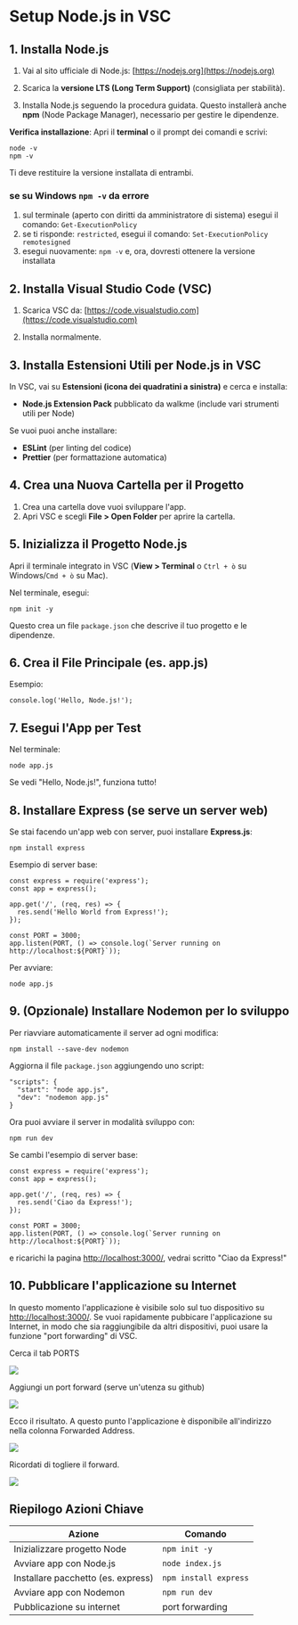 # Setup Node.js in VSC

##  1. **Installa Node.js**

1. Vai al sito ufficiale di Node.js: [https://nodejs.org](https://nodejs.org)

2. Scarica la **versione LTS (Long Term Support)** (consigliata per stabilità).

3. Installa Node.js seguendo la procedura guidata. Questo installerà anche **npm** (Node Package Manager), necessario per gestire le dipendenze.

**Verifica installazione**:
Apri il **terminal** o il prompt dei comandi e scrivi:

```
node -v
npm -v
```
Ti deve restituire la versione installata di entrambi.

### se su Windows `npm -v` da errore

1. sul terminale (aperto con diritti da amministratore di sistema) esegui il comando: `Get-ExecutionPolicy`
2. se ti risponde: `restricted`, esegui il comando: `Set-ExecutionPolicy remotesigned`
3. esegui nuovamente: `npm -v` e, ora, dovresti ottenere la versione installata

##  2. **Installa Visual Studio Code (VSC)**

1. Scarica VSC da: [https://code.visualstudio.com](https://code.visualstudio.com)

2. Installa normalmente.

##  3. **Installa Estensioni Utili per Node.js in VSC**

In VSC, vai su **Estensioni (icona dei quadratini a sinistra)** e cerca e installa:

-  **Node.js Extension Pack** pubblicato da walkme (include vari strumenti utili per Node)

Se vuoi puoi anche installare:

-  **ESLint** (per linting del codice)
-  **Prettier** (per formattazione automatica)

##  4. **Crea una Nuova Cartella per il Progetto**

1. Crea una cartella dove vuoi sviluppare l'app.
2. Apri VSC e scegli **File > Open Folder** per aprire la cartella.

##  5. **Inizializza il Progetto Node.js**

Apri il terminale integrato in VSC (**View > Terminal** o `Ctrl + ò` su Windows/`Cmd + ò` su Mac).

Nel terminale, esegui:

```
npm init -y
```
Questo crea un file `package.json` che descrive il tuo progetto e le dipendenze.



##  6. **Crea il File Principale (es. app.js)**

Esempio:

```
console.log('Hello, Node.js!');
```



##  7. **Esegui l'App per Test**

Nel terminale:

```
node app.js
```

Se vedi "Hello, Node.js!", funziona tutto!



##  8. **Installare Express (se serve un server web)**

Se stai facendo un'app web con server, puoi installare **Express.js**:

```
npm install express
```

Esempio di server base:

```
const express = require('express');
const app = express();

app.get('/', (req, res) => {
  res.send('Hello World from Express!');
});

const PORT = 3000;
app.listen(PORT, () => console.log(`Server running on http://localhost:${PORT}`));
```

Per avviare:
```
node app.js
```



##  9. **(Opzionale) Installare Nodemon per lo sviluppo**

Per riavviare automaticamente il server ad ogni modifica:

```
npm install --save-dev nodemon
```

Aggiorna il file `package.json` aggiungendo uno script:

```
"scripts": {
  "start": "node app.js",
  "dev": "nodemon app.js"
}
```

Ora puoi avviare il server in modalità sviluppo con:

```
npm run dev 
```

Se cambi l'esempio di server base:

```
const express = require('express');
const app = express();

app.get('/', (req, res) => {
  res.send('Ciao da Express!');
});

const PORT = 3000;
app.listen(PORT, () => console.log(`Server running on http://localhost:${PORT}`));
```

e ricarichi la pagina [http://localhost:3000/](http://localhost:3000/), vedrai scritto "Ciao da Express!"

## 10. Pubblicare l'applicazione su Internet

In questo momento l'applicazione è visibile solo sul tuo dispositivo su  [http://localhost:3000/](http://localhost:3000/). Se vuoi rapidamente pubbicare l'applicazione su Internet, in modo che sia raggiungibile da altri dispositivi, puoi usare la funzione "port forwarding" di VSC.

Cerca il tab PORTS

![](img/1-ports.png)

Aggiungi un port forward (serve un'utenza su github)

![](img/2-3000.png)

Ecco il risultato. A questo punto l'applicazione è disponibile all'indirizzo nella colonna Forwarded Address.

![](img/3-result.png)

Ricordati di togliere il forward.

![](img/4-stop.png)

## **Riepilogo Azioni Chiave**

| Azione                        | Comando                     |
|---|---|
| Inizializzare progetto Node   | `npm init -y`              |
| Avviare app con Node.js       | `node index.js`           |
| Installare pacchetto (es. express) | `npm install express`  |
| Avviare app con Nodemon       | `npm run dev`              |
| Pubblicazione su internet | port forwarding |






 

